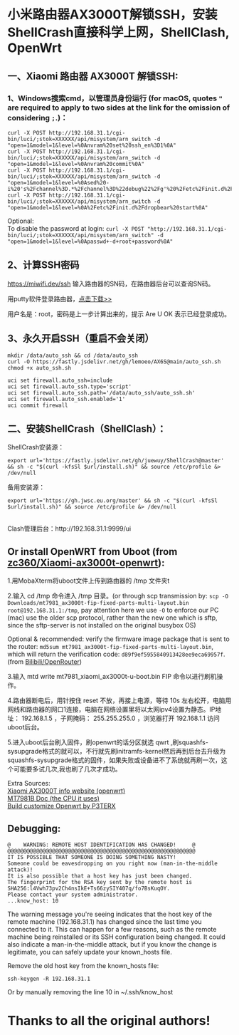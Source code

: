# 小米路由器AX3000T解锁SSH，安装ShellCrash直接科学上网，ShellClash, OpenWrt

## 一、Xiaomi 路由器 AX3000T 解锁SSH:
### 1、Windows搜索cmd，以管理员身份运行 (for macOS, quotes ```"``` are required to apply to two sides at the link for the omission of considering ```;```.)：
```
curl -X POST http://192.168.31.1/cgi-bin/luci/;stok=XXXXXX/api/misystem/arn_switch -d "open=1&model=1&level=%0Anvram%20set%20ssh_en%3D1%0A"
curl -X POST http://192.168.31.1/cgi-bin/luci/;stok=XXXXXX/api/misystem/arn_switch -d "open=1&model=1&level=%0Anvram%20commit%0A"
curl -X POST http://192.168.31.1/cgi-bin/luci/;stok=XXXXXX/api/misystem/arn_switch -d "open=1&model=1&level=%0Ased%20-i%20's%2Fchannel%3D.*%2Fchannel%3D%22debug%22%2Fg'%20%2Fetc%2Finit.d%2Fdropbear%0A"
curl -X POST http://192.168.31.1/cgi-bin/luci/;stok=XXXXXX/api/misystem/arn_switch -d "open=1&model=1&level=%0A%2Fetc%2Finit.d%2Fdropbear%20start%0A"
```
Optional: <br>
To disable the password at login: ```curl -X POST "http://192.168.31.1/cgi-bin/luci/;stok=XXXXXX/api/misystem/arn_switch" -d "open=1&model=1&level=%0Apasswd+-d+root+password%0A"```
   
## 2、计算SSH密码
https://miwifi.dev/ssh 输入路由器的SN码，在路由器后台可以查询SN码。

用putty软件登录路由器，<a href="https://github.com/eujc/AX3000T/releases/download/gongju/AX3000T.zip" target="_blank">点击下载>></a>

用户名是：root，密码是上一步计算出来的，提示 Are U OK 表示已经登录成功。

## 3、永久开启SSH（重启不会关闭）

    mkdir /data/auto_ssh && cd /data/auto_ssh
    curl -O https://fastly.jsdelivr.net/gh/lemoeo/AX6S@main/auto_ssh.sh
    chmod +x auto_ssh.sh

    uci set firewall.auto_ssh=include
    uci set firewall.auto_ssh.type='script'
    uci set firewall.auto_ssh.path='/data/auto_ssh/auto_ssh.sh'
    uci set firewall.auto_ssh.enabled='1'
    uci commit firewall

## 二、安装ShellCrash（ShellClash）：
ShellCrash安装源：

    export url='https://fastly.jsdelivr.net/gh/juewuy/ShellCrash@master' && sh -c "$(curl -kfsSl $url/install.sh)" && source /etc/profile &> /dev/null

备用安装源：

    export url='https://gh.jwsc.eu.org/master' && sh -c "$(curl -kfsSl $url/install.sh)" && source /etc/profile &> /dev/null

<br>
Clash管理后台：http://192.168.31.1:9999/ui

## Or install OpenWRT from Uboot (from [zc360/Xiaomi-ax3000t-openwrt](https://github.com/zc360/Xiaomi-ax3000t-openwrt)):
1.用MobaXterm将uboot文件上传到路由器的 /tmp 文件夹t

2.输入 cd /tmp 命令进入 /tmp 目录。(or through scp transmission by: ```scp -O Downloads/mt7981_ax3000t-fip-fixed-parts-multi-layout.bin root@192.168.31.1:/tmp```, pay attention here we use ```-O``` to enforce our PC (mac) use the older scp protocol, rather than the new one which is sftp, since the sftp-server is not installed on the original busybox OS)

Optional & recommended: verify the firmware image package that is sent to the router: ```md5sum mt7981_ax3000t-fip-fixed-parts-multi-layout.bin```, which will return the verification code: ```d89f9ef5955840913428ee9eca69957f```. (from [Bilibili/OpenRouter](https://www.bilibili.com/video/BV1dj411h7EP/?spm_id_from=333.1007.top_right_bar_window_history.content.click&vd_source=1db61c2ba3ce56a634310a7590956269))

3.输入 mtd write mt7981_xiaomi_ax3000t-u-boot.bin FIP 命令以进行刷机操作。

4.路由器断电后，用针按住 reset 不放，再接上电源，等待 10s 左右松开，电脑用网线和路由器的网口1连接，电脑在网络设置里将以太网ipv4设置为静态。IP地址： 192.168.1.5 ，子网掩码： 255.255.255.0 ，浏览器打开 192.168.1.1 访问uboot后台。

5.进入uboot后台刷入固件，刷openwrt的话分区就选 qwrt ,刷squashfs-sysupgrade格式的就可以，不行就先刷initramfs-kernel然后再到后台去升级为squashfs-sysupgrade格式的固件，如果失败或设备进不了系统就再刷一次，这个可能要多试几次,我也刷了几次才成功。

Extra Sources: <br>
[Xiaomi AX3000T info website (openwrt)](https://openwrt.org/inbox/toh/xiaomi/ax3000t) <br>
[MT7981B Doc (the CPU it uses)](https://mirror2.openwrt.org/docs/MT7981B_Wi-Fi6_Platform_Datasheet_Open_V1.0.pdf) <br>
[Build customize Openwrt by P3TERX](https://github.com/P3TERX/Actions-OpenWrt)

## Debugging:
```
@    WARNING: REMOTE HOST IDENTIFICATION HAS CHANGED!     @
@@@@@@@@@@@@@@@@@@@@@@@@@@@@@@@@@@@@@@@@@@@@@@@@@@@@@@@@@@@
IT IS POSSIBLE THAT SOMEONE IS DOING SOMETHING NASTY!
Someone could be eavesdropping on you right now (man-in-the-middle attack)!
It is also possible that a host key has just been changed.
The fingerprint for the RSA key sent by the remote host is
SHA256:l4Vwh73pv2Ch4nsIkE+Ts66zySIY407q/fo7BsKuqOY.
Please contact your system administrator.
...know_host: 10
````
The warning message you're seeing indicates that the host key of the remote machine (192.168.31.1) has changed since the last time you connected to it. This can happen for a few reasons, such as the remote machine being reinstalled or its SSH configuration being changed. It could also indicate a man-in-the-middle attack, but if you know the change is legitimate, you can safely update your known_hosts file.

Remove the old host key from the known_hosts file:

    ssh-keygen -R 192.168.31.1
    
Or by manually removing the line 10 in ~/.ssh/know_host

# Thanks to all the original authors!
